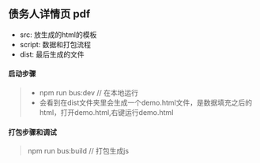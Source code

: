 ## 债务人详情页 pdf

+ src: 放生成的html的模板
+ script: 数据和打包流程
+ dist: 最后生成的文件

#### 启动步骤
> + npm run bus:dev // 在本地运行
> + 会看到在dist文件夹里会生成一个demo.html文件，是数据填充之后的html，打开demo.html,右键运行demo.html 

#### 打包步骤和调试
>npm run bus:build // 打包生成js
